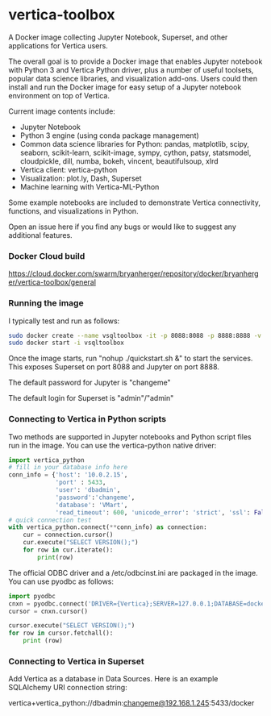 # vertica-toolbox
A Docker image collecting Jupyter Notebook, Superset, and other applications for Vertica users.

The overall goal is to provide a Docker image that enables Jupyter notebook with Python 3 and Vertica Python driver, plus a number of useful toolsets, popular data science libraries, and visualization add-ons.  Users could then install and run the Docker image for easy setup of a Jupyter notebook environment on top of Vertica.

Current image contents include:
- Jupyter Notebook
- Python 3 engine (using conda package management)
- Common data science libraries for Python: pandas, matplotlib, scipy, seaborn, scikit-learn, scikit-image, sympy, cython, patsy, statsmodel, cloudpickle, dill, numba, bokeh, vincent, beautifulsoup, xlrd
- Vertica client: vertica-python
- Visualization: plot.ly, Dash, Superset
- Machine learning with Vertica-ML-Python

Some example notebooks are included to demonstrate Vertica connectivity, functions, and visualizations in Python.

Open an issue here if you find any bugs or would like to suggest any additional features.

### Docker Cloud build

https://cloud.docker.com/swarm/bryanherger/repository/docker/bryanherger/vertica-toolbox/general

### Running the image

I typically test and run as follows:

```bash
sudo docker create --name vsqltoolbox -it -p 8088:8088 -p 8888:8888 -v $HOME/notebook:/home/jovyan/work bryanherger/vertica-toolbox:latest bash
sudo docker start -i vsqltoolbox
```

Once the image starts, run "nohup ./quickstart.sh &" to start the services. This exposes Superset on port 8088 and Jupyter on port 8888.

The default password for Jupyter is "changeme"

The default login for Superset is "admin"/"admin"

### Connecting to Vertica in Python scripts

Two methods are supported in Jupyter notebooks and Python script files run in the image.  You can use the vertica-python native driver:

```python
import vertica_python
# fill in your database info here
conn_info = {'host': '10.0.2.15', 
             'port' : 5433, 
             'user': 'dbadmin', 
             'password':'changeme', 
             'database': 'VMart', 
             'read_timeout': 600, 'unicode_error': 'strict', 'ssl': False, 'connection_timeout': 5}
# quick connection test
with vertica_python.connect(**conn_info) as connection:
    cur = connection.cursor()
    cur.execute("SELECT VERSION();")
    for row in cur.iterate():
        print(row)
```

The official ODBC driver and a /etc/odbcinst.ini are packaged in the image.  You can use pyodbc as follows:

```python
import pyodbc
cnxn = pyodbc.connect('DRIVER={Vertica};SERVER=127.0.0.1;DATABASE=docker;UID=dbadmin;PWD=changeme')
cursor = cnxn.cursor()

cursor.execute("SELECT VERSION();")
for row in cursor.fetchall():
    print (row)
```

### Connecting to Vertica in Superset

Add Vertica as a database in Data Sources.  Here is an example SQLAlchemy URI connection string:

vertica+vertica_python://dbadmin:changeme@192.168.1.245:5433/docker


